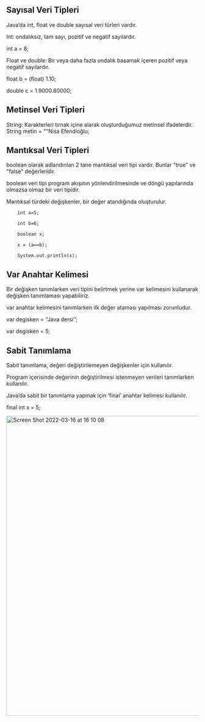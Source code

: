 ## Sayısal Veri Tipleri​

Java’da int, float ve double sayısal veri türleri vardır.​

Int: ondalıksız, tam sayı, pozitif ve negatif sayılardır.​

int a = 8;​

Float ve double: Bir veya daha fazla ondalık basamak içeren pozitif veya negatif sayılardır.​

float b = (float) 1.10;​

double c = 1.9000.80000;​

## Metinsel Veri Tipleri​

String: Karakterleri tırnak içine alarak oluşturduğumuz metinsel ifadelerdir.​
String metin = ""Nisa Efendioğlu;​

## Mantıksal Veri Tipleri​
boolean olarak adlandırılan 2 tane mantıksal veri tipi vardır. Bunlar "true" ve "false" değerleridir.​

boolean veri tipi program akışının yönlendirilmesinde ve döngü yapılarında olmazsa olmaz bir veri tipidir.​

Mantıksal türdeki değişkenler, bir değer atandığında oluşturulur.​
        
        int a=5;​

        int b=6;​

        boolean x;​

        x = (a==b);​

        System.out.println(x);
        
## Var Anahtar Kelimesi​

Bir değişken tanımlarken veri tipini belirtmek yerine var kelimesini kullanarak değişken tanımlaması yapabiliriz.​

var anahtar kelimesini tanımlarken ilk değer ataması yapılması zorunludur.​

var degisken = ’’Java dersi’’;​

var degisken = 5;​

## Sabit Tanımlama​
Sabit tanımlama, değeri değiştirilemeyen değişkenler için kullanılır.​

Program içerisinde değerinin değiştirilmesi istenmeyen verileri tanımlarken kullanılır.​

Java’da sabit bir tanımlama yapmak için ‘final’ anahtar kelimesi kullanılır.​

final int x = 5;​

<img width="784" alt="Screen Shot 2022-03-16 at 16 10 08" src="https://user-images.githubusercontent.com/48391281/158597127-8abe075e-610e-4205-9b55-0c8e7e239f39.png">

